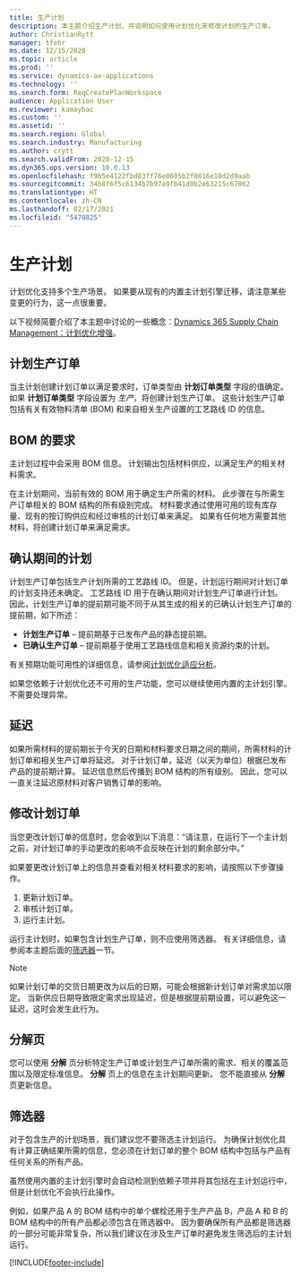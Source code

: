 ```yaml
---
title: 生产计划
description: 本主题介绍生产计划，并说明如何使用计划优化来修改计划的生产订单。
author: ChristianRytt
manager: tfehr
ms.date: 12/15/2020
ms.topic: article
ms.prod: ''
ms.service: dynamics-ax-applications
ms.technology: ''
ms.search.form: ReqCreatePlanWorkspace
audience: Application User
ms.reviewer: kamaybac
ms.custom: ''
ms.assetid: ''
ms.search.region: Global
ms.search.industry: Manufacturing
ms.author: crytt
ms.search.validFrom: 2020-12-15
ms.dyn365.ops.version: 10.0.13
ms.openlocfilehash: f9b5e4122fbd83ff76e0605b2f0816e10d2d9aab
ms.sourcegitcommit: 34b8f6f5c6134b7b97a9fb41d0b2e63215c67062
ms.translationtype: HT
ms.contentlocale: zh-CN
ms.lasthandoff: 02/17/2021
ms.locfileid: "5470825"
---
```

# <a name="production-planning"></a>生产计划

计划优化支持多个生产场景。 如果要从现有的内置主计划引擎迁移，请注意某些变更的行为，这一点很重要。

以下视频简要介绍了本主题中讨论的一些概念：[Dynamics 365 Supply Chain Management：计划优化增强](https://youtu.be/u1pcmZuZBTw)。

## <a name="planned-production-orders"></a>计划生产订单

当主计划创建计划订单以满足要求时，订单类型由 **计划订单类型** 字段的值确定。 如果 **计划订单类型** 字段设置为 *生产*，将创建计划生产订单。 这些计划生产订单包括有关有效物料清单 (BOM) 和来自相关生产设置的工艺路线 ID 的信息。

## <a name="requirements-from-boms"></a>BOM 的要求

主计划过程中会采用 BOM 信息。 计划输出包括材料供应，以满足生产的相关材料需求。

在主计划期间，当前有效的 BOM 用于确定生产所需的材料。 此步骤在与所需生产订单相关的 BOM 结构的所有级别完成。 材料要求通过使用可用的现有库存量、现有的按订购供应和经过审核的计划订单来满足。 如果有任何地方需要其他材料，将创建计划订单来满足需求。

## <a name="scheduling-during-firming"></a>确认期间的计划

计划生产订单包括生产计划所需的工艺路线 ID。 但是，计划运行期间对计划订单的计划支持还未确定。 工艺路线 ID 用于在确认期间对计划生产订单进行计划。 因此，计划生产订单的提前期可能不同于从其生成的相关的已确认计划生产订单的提前期，如下所述：

- **计划生产订单** – 提前期基于已发布产品的静态提前期。
- **已确认生产订单** – 提前期基于使用工艺路线信息和相关资源约束的计划。

有关预期功能可用性的详细信息，请参阅[计划优化适应分析](planning-optimization-fit-analysis.md)。

如果您依赖于计划优化还不可用的生产功能，您可以继续使用内置的主计划引擎。 不需要处理异常。

## <a name="delays"></a>延迟

如果所需材料的提前期长于今天的日期和材料要求日期之间的期间，所需材料的计划订单和相关生产订单将延迟。 对于计划订单，延迟（以天为单位）根据已发布产品的提前期计算。 延迟信息然后传播到 BOM 结构的所有级别。 因此，您可以一直关注延迟原材料对客户销售订单的影响。

## <a name="modifying-planned-orders"></a>修改计划订单

当您更改计划订单的信息时，您会收到以下消息：“请注意，在运行下一个主计划之前，对计划订单的手动更改的影响不会反映在计划的剩余部分中。”

如果要更改计划订单上的信息并查看对相关材料要求的影响，请按照以下步骤操作。

1. 更新计划订单。
2. 审核计划订单。
3. 运行主计划。

运行主计划时，如果包含计划生产订单，则不应使用筛选器。 有关详细信息，请参阅本主题后面的[筛选器](#filters)一节。

> [!NOTE]
> 如果计划订单的交货日期更改为以后的日期，可能会根据新计划订单对需求加以限定。 当新供应日期导致限定需求出现延迟，但是根据提前期设置，可以避免这一延迟，这时会发生此行为。

## <a name="explosion-page"></a>分解页

您可以使用 **分解** 页分析特定生产订单或计划生产订单所需的需求、相关的覆盖范围以及限定标准信息。 **分解** 页上的信息在主计划期间更新。 您不能直接从 **分解** 页更新信息。

## <a name="filters"></a><a name="filters"></a>筛选器

对于包含生产的计划场景，我们建议您不要筛选主计划运行。 为确保计划优化具有计算正确结果所需的信息，您必须在计划订单的整个 BOM 结构中包括与产品有任何关系的所有产品。

虽然使用内置的主计划引擎时会自动检测到依赖子项并将其包括在主计划运行中，但是计划优化不会执行此操作。

例如，如果产品 A 的 BOM 结构中的单个螺栓还用于生产产品 B，产品 A 和 B 的 BOM 结构中的所有产品都必须包含在筛选器中。 因为要确保所有产品都是筛选器的一部分可能非常复杂，所以我们建议在涉及生产订单时避免发生筛选后的主计划运行。


[!INCLUDE[footer-include](../../../includes/footer-banner.md)]